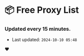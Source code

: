 # :package: Free Proxy List
### Updated every 15 minutes.

- Last updated: `2024-10-10 05:48`

:heart:

